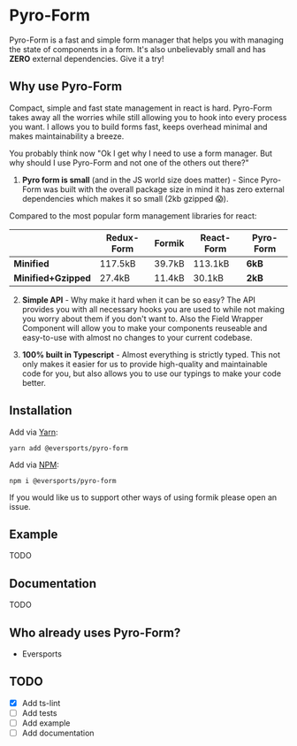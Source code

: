 # Pyro-Form

Pyro-Form is a fast and simple form manager that helps you with managing the state of components in a form. It's also unbelievably small and has **ZERO** external dependencies. Give it a try!

## Why use Pyro-Form

Compact, simple and fast state management in react is hard. Pyro-Form takes away all the worries while still allowing you to hook into every process you want. I allows you to build forms fast, keeps overhead minimal and makes maintainability a breeze. 

You probably think now "Ok I get why I need to use a form manager. But why should I use Pyro-Form and not one of the others out there?"

1) **Pyro form is small** (and in the JS world size does matter) - Since Pyro-Form was built with the overall package size in mind it has zero external dependencies which makes it so small (2kb gzipped 😱).

Compared to the most popular form management libraries for react:

| | Redux-Form | Formik | React-Form | Pyro-Form |
| --- | --- | --- | --- | --- |
| **Minified** | 117.5kB | 39.7kB | 113.1kB | **6kB** |
| **Minified+Gzipped** | 27.4kB | 11.4kB | 30.1kB | **2kB** |

2) **Simple API** - Why make it hard when it can be so easy? The API provides you with all necessary hooks you are used to while not making you worry about them if you don't want to. Also the Field Wrapper Component will allow you to make your components reuseable and easy-to-use with almost no changes to your current codebase.  

3) **100% built in Typescript** - Almost everything is strictly typed. This not only makes it easier for us to provide high-quality and maintainable code for you, but also allows you to use our typings to make your code better.  

## Installation

Add via [Yarn](https://www.npmjs.com/package/@eversports/pyro-form):
```
yarn add @eversports/pyro-form
```

Add via [NPM](https://www.npmjs.com/package/@eversports/pyro-form):
```
npm i @eversports/pyro-form
```

If you would like us to support other ways of using formik please open an issue.


## Example

TODO

## Documentation

TODO

## Who already uses Pyro-Form?

- Eversports

## TODO

- [x] Add ts-lint
- [ ] Add tests
- [ ] Add example
- [ ] Add documentation
